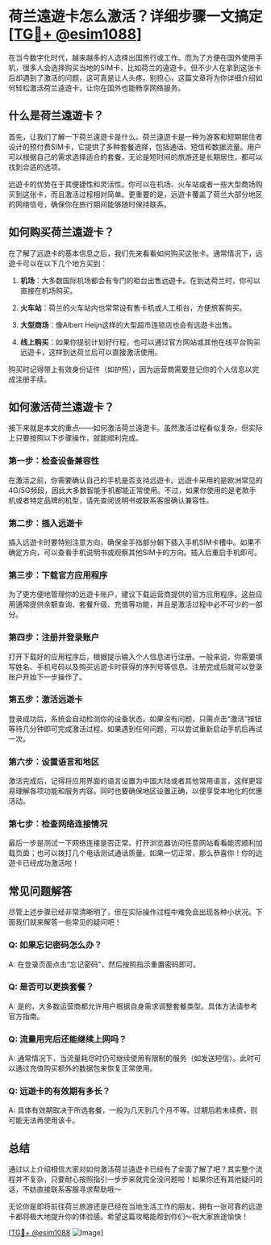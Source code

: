 # 荷兰遠遊卡怎么激活？详细步骤一文搞定[[TG💪+ @esim1088](https://t.me/s/esim1088)]

在当今数字化时代，越来越多的人选择出国旅行或工作。而为了方便在国外使用手机，很多人会选择购买当地的SIM卡，比如荷兰的遠遊卡。但不少人在拿到这张卡后却遇到了激活的问题，这可真是让人头疼。别担心，这篇文章将为你详细介绍如何轻松激活荷兰遠遊卡，让你在国外也能畅享网络服务。

## 什么是荷兰遠遊卡？

首先，让我们了解一下荷兰遠遊卡是什么。荷兰遠遊卡是一种为游客和短期居住者设计的预付费SIM卡，它提供了多种套餐选择，包括通话、短信和数据流量。用户可以根据自己的需求选择适合的套餐，无论是短时间的旅游还是长期居住，都可以找到合适的选项。

远遊卡的优势在于其便捷性和灵活性。你可以在机场、火车站或者一些大型商场购买到这张卡，而且激活过程相对简单。更重要的是，远遊卡覆盖了荷兰大部分地区的网络信号，确保你在旅行期间能够随时保持联系。

## 如何购买荷兰遠遊卡？

在了解了远遊卡的基本信息之后，我们先来看看如何购买这张卡。通常情况下，远遊卡可以在以下几个地方买到：

1. **机场**：大多数国际机场都会有专门的柜台出售远遊卡。在到达荷兰时，你可以直接在机场购买。
   
2. **火车站**：荷兰的火车站内也常常设有售卡机或人工柜台，方便旅客购买。

3. **大型商场**：像Albert Heijn这样的大型超市连锁店也会有远遊卡出售。

4. **线上购买**：如果你提前计划好行程，也可以通过官方网站或其他在线平台购买远遊卡，这样到达荷兰后可以直接激活使用。

购买时记得带上有效身份证件（如护照），因为运营商需要登记你的个人信息以完成注册手续。

## 如何激活荷兰遠遊卡？

接下来就是本文的重点——如何激活荷兰遠遊卡。虽然激活过程看似复杂，但实际上只要按照以下步骤操作，就能顺利完成。

### 第一步：检查设备兼容性

在激活之前，你需要确认自己的手机是否支持远遊卡。远遊卡采用的是欧洲常见的4G/5G频段，因此大多数智能手机都能正常使用。不过，如果你使用的是老款手机或者特定品牌的机型，请先查阅说明书或联系客服确认兼容性。

### 第二步：插入远遊卡

插入远遊卡时要特别注意方向，确保金手指部分朝下插入手机SIM卡槽中。如果不确定方向，可以查看手机说明书或观察其他SIM卡的方向。插入后重启手机即可。

### 第三步：下载官方应用程序

为了更方便地管理你的远遊卡账户，建议下载运营商提供的官方应用程序。这些应用通常提供余额查询、套餐升级、充值等功能，并且是激活过程中必不可少的一部分。

### 第四步：注册并登录账户

打开下载好的应用程序后，根据提示输入个人信息进行注册。一般来说，你需要填写姓名、手机号码以及购买远遊卡时获得的序列号等信息。注册完成后就可以登录账户开始下一步操作了。

### 第五步：激活远遊卡

登录成功后，系统会自动检测你的设备状态。如果没有问题，只需点击“激活”按钮等待几分钟即可完成激活过程。如果遇到任何问题，可以尝试重新启动手机后再试一次。

### 第六步：设置语言和地区

激活完成后，记得将应用界面的语言设置为中国大陆或者其他常用语言，这样更容易理解各项功能和服务内容。同时也要确保地区设置正确，以便享受本地化的优惠活动。

### 第七步：检查网络连接情况

最后一步是测试一下网络连接是否正常。打开浏览器访问任意网站看看能否顺利加载页面；也可以拨打几个电话测试通话质量。如果一切正常，那么恭喜你！你的远遊卡已经成功激活啦！

## 常见问题解答

尽管上述步骤已经非常清晰明了，但在实际操作过程中难免会出现各种小状况。下面我们就来解答一些常见的疑问吧！

### Q: 如果忘记密码怎么办？
A: 在登录页面点击“忘记密码”，然后按照指示重置密码即可。

### Q: 是否可以更换套餐？
A: 是的，大多数运营商都允许用户根据自身需求调整套餐类型。具体方法请参考官方指南。

### Q: 流量用完后还能继续上网吗？
A: 通常情况下，当流量耗尽时仍可继续使用有限制的服务（如发送短信）。此时可以通过充值购买额外的数据包来恢复正常使用。

### Q: 远遊卡的有效期有多长？
A: 具体有效期取决于所选套餐，一般为几天到几个月不等。过期后若未续费，则可能无法再使用该卡。

## 总结

通过以上介绍相信大家对如何激活荷兰遠遊卡已经有了全面了解了吧？其实整个流程并不复杂，只要耐心按照指引一步步来就完全没问题啦！如果你还有其他疑问的话，不妨直接联系客服寻求帮助哦～

无论你是即将前往荷兰旅游还是已经在当地生活工作的朋友，拥有一张可靠的远遊卡都将极大地提升你的体验感。希望这篇攻略能帮到你们～祝大家旅途愉快！

[[TG💪+ @esim1088](https://t.me/s/esim1088) ![Image](https://i.postimg.cc/4NQfJmqS/Snipaste-2025-05-13-00-14-12.png)]